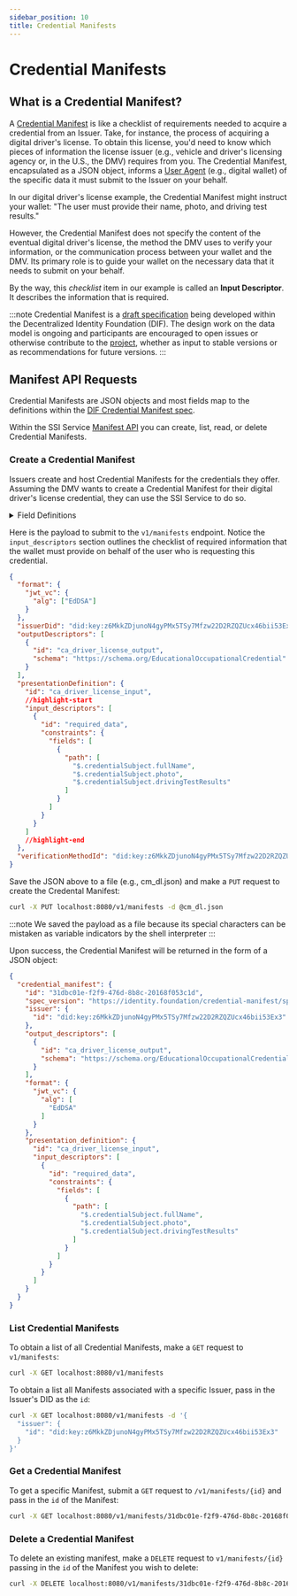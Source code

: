 ```yaml
---
sidebar_position: 10
title: Credential Manifests
---
```


# Credential Manifests

## What is a Credential Manifest?
A [Credential Manifest](https://identity.foundation/credential-manifest/) is like a checklist of requirements needed to acquire a credential from an Issuer. Take, for instance, the process of acquiring a digital driver's license. To obtain this license, you'd need to know which pieces of information the license issuer (e.g., vehicle and driver's licensing agency or, in the U.S., the DMV) requires from you. The Credential Manifest, encapsulated as a JSON object, informs a [User Agent](/docs/web5/learn/agents) (e.g., digital wallet) of the specific data it must submit to the Issuer on your behalf.

In our digital driver's license example, the Credential Manifest might instruct your wallet: "The user must provide their name, photo, and driving test results."

However, the Credential Manifest does not specify the content of the eventual digital driver's license, the method the DMV uses to verify your information, or the communication process between your wallet and the DMV. Its primary role is to guide your wallet on the necessary data that it needs to submit on your behalf.

By the way, this _checklist_ item in our example is called an **Input Descriptor**. It describes the information that is required.

:::note
Credential Manifest is a [draft specification](https://identity.foundation/credential-manifest/) being developed within the Decentralized Identity Foundation (DIF). The design work on the data model is ongoing and participants are encouraged to open issues or otherwise contribute to the [project](https://github.com/decentralized-identity/credential-manifest), whether as input to stable versions or as recommendations for future versions.
:::

## Manifest API Requests

Credential Manifests are JSON objects and most fields map to the definitions within the [DIF Credential Manifest spec](https://identity.foundation/credential-manifest/#general-composition).

Within the SSI Service [Manifest API](/docs/apis/ssi-service#tag/Manifests) you can create, list, read, or delete Credential Manifests.

### Create a Credential Manifest

Issuers create and host Credential Manifests for the credentials they offer. Assuming the DMV wants to create a Credential Manifest for their digital driver's license credential, they can use the SSI Service to do so.


<details>
<summary>Field Definitions</summary>

#### Required

- `format` (object) - Formats that the Issuer can support when issuing the credential. At least one needs to be set. We currently only support `jwt_vc` for issuance. 
- `issuerDid` (string) - DID that identifies who the Issuer of the credential(s) will be.
- `outputDescriptors` - Array of objects used to describe the Claims an Issuer is offering to a Holder.
- `verificationMethodId` (string) - The `id` of the [verificationMethod](https://www.w3.org/TR/did-core/#verification-methods) whose `privateKey` is stored in SSI Service. The `verificationMethod` must be part of the DID document associated with Issuer. The private key associated with the `verificationMethod`'s `publicKey` will be used to sign the issued credentials.

#### Optional
- `description`	(string) - Explains what the Manifest is generally offering in exchange for meeting its requirements.
- `issuerName` (string) - Human-readable name the Issuer wishes to be recognized by.
- `name` (string) - Human-readable name for the Manifest.
- `presentationDefinition` (object)	- Outlines the required data needed from the Subject.


</details>

Here is the payload to submit to the `v1/manifests` endpoint. Notice the `input_descriptors` section outlines the checklist of required information that the wallet must provide on behalf of the user who is requesting this credential.

```json
{
  "format": {
    "jwt_vc": {
      "alg": ["EdDSA"]
    }
  },
  "issuerDid": "did:key:z6MkkZDjunoN4gyPMx5TSy7Mfzw22D2RZQZUcx46bii53Ex3",
  "outputDescriptors": [
    {
      "id": "ca_driver_license_output",
      "schema": "https://schema.org/EducationalOccupationalCredential"
    }
  ],
  "presentationDefinition": {
    "id": "ca_driver_license_input",
    //highlight-start
    "input_descriptors": [
      {
        "id": "required_data",
        "constraints": {
          "fields": [
            {
              "path": [
                "$.credentialSubject.fullName",
                "$.credentialSubject.photo",
                "$.credentialSubject.drivingTestResults"
              ]
            }
          ]
        }
      }
    ]
    //highlight-end
  },
  "verificationMethodId": "did:key:z6MkkZDjunoN4gyPMx5TSy7Mfzw22D2RZQZUcx46bii53Ex3#z6MkkZDjunoN4gyPMx5TSy7Mfzw22D2RZQZUcx46bii53Ex3"
}
```

Save the JSON above to a file (e.g., cm_dl.json) and make a `PUT` request to create the Credental Manifest:

```bash
curl -X PUT localhost:8080/v1/manifests -d @cm_dl.json
```

:::note
We saved the payload as a file because its special characters can be mistaken as variable indicators by the shell interpreter
:::

Upon success, the Credential Manifest will be returned in the form of a JSON object:

```json
{
  "credential_manifest": {
    "id": "31dbc01e-f2f9-476d-8b8c-20168f053c1d",
    "spec_version": "https://identity.foundation/credential-manifest/spec/v1.0.0/",
    "issuer": {
      "id": "did:key:z6MkkZDjunoN4gyPMx5TSy7Mfzw22D2RZQZUcx46bii53Ex3"
    },
    "output_descriptors": [
      {
        "id": "ca_driver_license_output",
        "schema": "https://schema.org/EducationalOccupationalCredential"
      }
    ],
    "format": {
      "jwt_vc": {
        "alg": [
          "EdDSA"
        ]
      }
    },
    "presentation_definition": {
      "id": "ca_driver_license_input",
      "input_descriptors": [
        {
          "id": "required_data",
          "constraints": {
            "fields": [
              {
                "path": [
                  "$.credentialSubject.fullName",
                  "$.credentialSubject.photo",
                  "$.credentialSubject.drivingTestResults"
                ]
              }
            ]
          }
        }
      ]
    }
  }
}
```

### List Credential Manifests

To obtain a list of all Credential Manifests, make a `GET` request to `v1/manifests`:

```bash
curl -X GET localhost:8080/v1/manifests
```

To obtain a list all Manifests associated with a specific Issuer, pass in the Issuer's DID as the `id`:

```bash
curl -X GET localhost:8080/v1/manifests -d '{
  "issuer": {
    "id": "did:key:z6MkkZDjunoN4gyPMx5TSy7Mfzw22D2RZQZUcx46bii53Ex3"
  }
}'
```


### Get a Credential Manifest

To get a specific Manifest, submit a `GET` request to `/v1/manifests/{id}` and pass in the `id` of the Manifest:

```bash
curl -X GET localhost:8080/v1/manifests/31dbc01e-f2f9-476d-8b8c-20168f053c1d
```


### Delete a Credential Manifest

To delete an existing manifest, make a `DELETE` request to `v1/manifests/{id}` passing in the `id` of the Manifest you wish to delete:

```bash
curl -X DELETE localhost:8080/v1/manifests/31dbc01e-f2f9-476d-8b8c-20168f053c1d
```